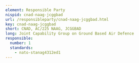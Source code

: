 ```yaml
---
element: Responsible Party
nispid: cnad-naag-jcggbad
url: /responsibleparty/cnad-naag-jcggbad.html
key: cnad-naag-jcggbad
short: CNAD, AC/225 NAAG, JCGGBAD
long: Joint Capability Group on Ground Based Air Defence
responsible:
  number: 1
  standards:
    - nato-stanag4312ed1
---
```

